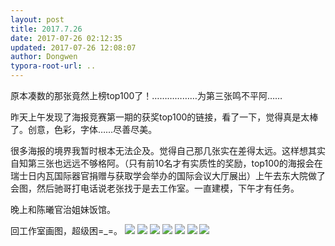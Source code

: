 ```yaml
---
layout: post
title: 2017.7.26
date: 2017-07-26 02:12:35
updated: 2017-07-26 12:08:07
author: Dongwen
typora-root-url: ..
---
```




原本凑数的那张竟然上榜top100了！………………为第三张鸣不平阿……

昨天上午发现了海报竞赛第一期的获奖top100的链接，看了一下，觉得真是太棒了。创意，色彩，字体……尽善尽美。

很多海报的境界我暂时根本无法企及。觉得自己那几张实在差得太远。这样想其实自知第三张也远远不够格阿。（只有前10名才有实质性的奖励，top100的海报会在瑞士日内瓦国际器官捐赠与获取学会举办的国际会议大厅展出）上午去东大院做了会图，然后驰哥打电话说老张找于是去工作室。一直建模，下午才有任务。

晚上和陈曦官治姐妹饭馆。

回工作室画图，超级困=_=。       ![](/img/in-post/p44251675.jpg)
![](/img/in-post/p44251519.jpg)
![](/img/in-post/p44251689.jpg)
![](/img/in-post/p44251688.jpg)
![](/img/in-post/p44251711.jpg)
![](/img/in-post/p44251690.jpg)
![](/img/in-post/p44258514.jpg)
